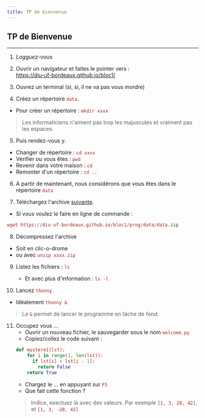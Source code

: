 ```yaml
---
title: TP de bienvenue
---
```


## TP de Bienvenue

<style>
code {
  color: #aa2222;
}
</style>

---

1. *Logguez*-vous

2. Ouvrir un navigateur et faites le pointer vers : <br/>
  <https://diu-uf-bordeaux.github.io/bloc1/>

3. Ouvrez un terminal (si, si, il ne va pas vous mordre)

4. Créez un répertoire `data`.
  - Pour créer un répertoire : `mkdir xxxx`
  > Les informaticiens n'aiment pas trop les majuscules et vraiment pas les espaces.

5. Puis rendez-vous y.
  - Changer de répertoire : `cd xxxx`
  - Vérifier ou vous êtes : `pwd`
  - Revenir dans votre maison : `cd`
  - Remonter d'un répertoire : `cd ..`

6. A partir de maintenant, nous considérons que vous êtes dans le répertoire `data`

7. Téléchargez l'archive [suivante](prog/data/data.zip).
  - Si vous voulez le faire en ligne de commande :
  ```python
  wget https://diu-uf-bordeaux.github.io/bloc1/prog/data/data.zip
  ```

8. Décompressez l'archive
  - Soit en clic-o-drome
  - ou avec `unzip xxxx.zip`

9. Listez les fichiers : `ls`
    - Et avec plus d'information : `ls -l`

10. Lancez `thonny`
  - Idéalement `thonny &`
  > Le `&` permet de lancer le programme en tâche de fond.

11. Occupez vous ...
    - Ouvrir un nouveau fichier, le sauvegarder sous le nom `welcome.py`
    - Copiez/collez le code suivant :
    ```python
    def mystere1(lst):
        for i in range(1, len(lst)):
          if lst[i] < lst[i - 1]:
            return False
        return True
    ```
    - Chargez le ... en appuyant sur `F5`
    - Que fait cette fonction ?
    > Indice, exectuez là avec des valeurs.
    > Par exemple `[1, 3, 20, 42]`, et `[1, 3, -20, 42]`
